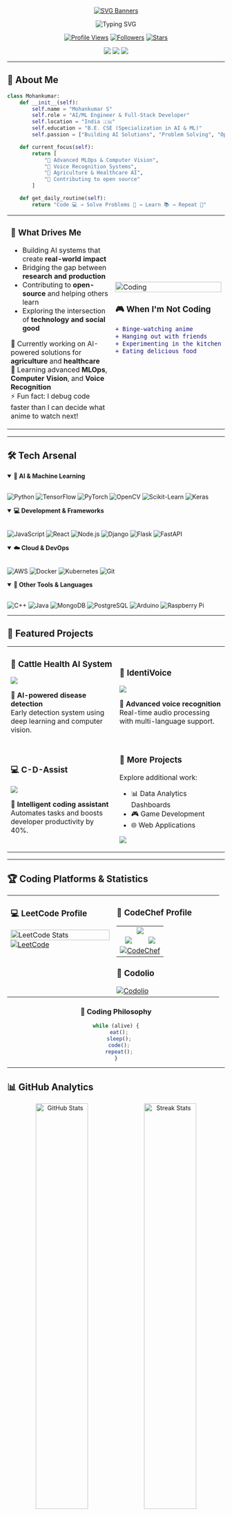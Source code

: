 <div align="center">

[![SVG Banners](https://svg-banners.vercel.app/api?type=luminance&text1=Luminance%20🌻&width=800&height=400)](https://github.com/Mohankumar682/svg-banners)

<img src="https://readme-typing-svg.demolab.com?font=Fira+Code&weight=600&size=28&duration=3000&pause=1000&color=6366F1&center=true&vCenter=true&random=false&width=600&lines=Computer+Science+Student+%F0%9F%8E%93;AI%2FML+Enthusiast+%F0%9F%A4%96;Problem+Solver+%F0%9F%8E%AF;Always+Learning+%F0%9F%9A%80" alt="Typing SVG" />

<p align="center">
  <a href="https://github.com/Mohankumar682"><img src="https://komarev.com/ghpvc/?username=Mohankumar682&label=Profile+Views&color=8B5CF6&style=for-the-badge&logo=github&logoColor=white" alt="Profile Views"/></a>
  <a href="https://github.com/Mohankumar682?tab=followers"><img src="https://img.shields.io/github/followers/Mohankumar682?label=Followers&style=for-the-badge&color=7C3AED&logo=github&logoColor=white" alt="Followers"/></a>
  <a href="https://github.com/Mohankumar682?tab=repositories"><img src="https://img.shields.io/github/stars/Mohankumar682?label=Total+Stars&style=for-the-badge&color=6D28D9&logo=starship&logoColor=white" alt="Stars"/></a>
</p>

<p align="center">
  <img src="https://img.shields.io/badge/Focus-AI%20%26%20Machine%20Learning-6366F1?style=flat-square" />
  <img src="https://img.shields.io/badge/Lives-India%20%F0%9F%87%AE%F0%9F%87%B3-10B981?style=flat-square" />
  <img src="https://img.shields.io/badge/Loves-Building%20Cool%20Stuff-EC4899?style=flat-square" />
</p>

</div>

---

## 🎨 About Me

```python
class Mohankumar:
    def __init__(self):
        self.name = "Mohankumar S"
        self.role = "AI/ML Engineer & Full-Stack Developer"
        self.location = "India 🇮🇳"
        self.education = "B.E. CSE (Specialization in AI & ML)"
        self.passion = ["Building AI Solutions", "Problem Solving", "Open Source"]

    def current_focus(self):
        return [
            "🔬 Advanced MLOps & Computer Vision",
            "🎤 Voice Recognition Systems",
            "🐄 Agriculture & Healthcare AI",
            "🚀 Contributing to open source"
        ]

    def get_daily_routine(self):
        return "Code 💻 → Solve Problems 🧩 → Learn 📚 → Repeat 🔄"
```

<table>
<tr>
<td width="60%">

### 🎯 What Drives Me

- Building AI systems that create **real-world impact**
- Bridging the gap between **research and production**
- Contributing to **open-source** and helping others learn
- Exploring the intersection of **technology and social good**

🔭 Currently working on AI-powered solutions for **agriculture** and **healthcare**  
🌱 Learning advanced **MLOps**, **Computer Vision**, and **Voice Recognition**  
⚡ Fun fact: I debug code faster than I can decide what anime to watch next!

</td>
<td width="40%">

<img src="https://user-images.githubusercontent.com/74038190/229223263-cf2e4b07-2615-4f87-9c38-e37600f8381a.gif" width="100%" alt="Coding" />

### 🎮 When I'm Not Coding
```diff
+ Binge-watching anime
+ Hanging out with friends
+ Experimenting in the kitchen
+ Eating delicious food
```

</td>
</tr>
</table>

---

## 🛠️ Tech Arsenal

<details open>
<summary><b>🤖 AI & Machine Learning</b></summary>
<br/>

![Python](https://img.shields.io/badge/Python-3776AB?style=for-the-badge&logo=python&logoColor=white)
![TensorFlow](https://img.shields.io/badge/TensorFlow-FF6F00?style=for-the-badge&logo=tensorflow&logoColor=white)
![PyTorch](https://img.shields.io/badge/PyTorch-EE4C2C?style=for-the-badge&logo=pytorch&logoColor=white)
![OpenCV](https://img.shields.io/badge/OpenCV-27338e?style=for-the-badge&logo=OpenCV&logoColor=white)
![Scikit-Learn](https://img.shields.io/badge/scikit--learn-F7931E?style=for-the-badge&logo=scikit-learn&logoColor=white)
![Keras](https://img.shields.io/badge/Keras-D00000?style=for-the-badge&logo=keras&logoColor=white)

</details>

<details open>
<summary><b>💻 Development & Frameworks</b></summary>
<br/>

![JavaScript](https://img.shields.io/badge/JavaScript-F7DF1E?style=for-the-badge&logo=javascript&logoColor=black)
![React](https://img.shields.io/badge/React-20232A?style=for-the-badge&logo=react&logoColor=61DAFB)
![Node.js](https://img.shields.io/badge/Node.js-43853D?style=for-the-badge&logo=node.js&logoColor=white)
![Django](https://img.shields.io/badge/Django-092E20?style=for-the-badge&logo=django&logoColor=white)
![Flask](https://img.shields.io/badge/Flask-000000?style=for-the-badge&logo=flask&logoColor=white)
![FastAPI](https://img.shields.io/badge/FastAPI-009688?style=for-the-badge&logo=fastapi&logoColor=white)

</details>

<details open>
<summary><b>☁️ Cloud & DevOps</b></summary>
<br/>

![AWS](https://img.shields.io/badge/AWS-232F3E?style=for-the-badge&logo=amazon-aws&logoColor=white)
![Docker](https://img.shields.io/badge/Docker-2496ED?style=for-the-badge&logo=docker&logoColor=white)
![Kubernetes](https://img.shields.io/badge/Kubernetes-326ce5?style=for-the-badge&logo=kubernetes&logoColor=white)
![Git](https://img.shields.io/badge/Git-F05032?style=for-the-badge&logo=git&logoColor=white)

</details>

<details open>
<summary><b>🔧 Other Tools & Languages</b></summary>
<br/>

![C++](https://img.shields.io/badge/C++-00599C?style=for-the-badge&logo=cplusplus&logoColor=white)
![Java](https://img.shields.io/badge/Java-ED8B00?style=for-the-badge&logo=openjdk&logoColor=white)
![MongoDB](https://img.shields.io/badge/MongoDB-4EA94B?style=for-the-badge&logo=mongodb&logoColor=white)
![PostgreSQL](https://img.shields.io/badge/PostgreSQL-316192?style=for-the-badge&logo=postgresql&logoColor=white)
![Arduino](https://img.shields.io/badge/Arduino-00979D?style=for-the-badge&logo=Arduino&logoColor=white)
![Raspberry Pi](https://img.shields.io/badge/Raspberry%20Pi-A22846?style=for-the-badge&logo=Raspberry%20Pi&logoColor=white)

</details>

---

## 🌟 Featured Projects

<table>
<tr>
<td width="50%">

### 🐄 Cattle Health AI System
[![](https://github-readme-stats.vercel.app/api/pin/?username=Mohankumar682&repo=Cattle_Health_App&theme=react&bg_color=1F222E&title_color=F85D7F&icon_color=F8D866&hide_border=true&show_icons=false)](https://github.com/Mohankumar682/Cattle_Health_App)

**🔹 AI-powered disease detection**  
Early detection system using deep learning and computer vision.

</td>
<td width="50%">

### 🎤 IdentiVoice
[![](https://github-readme-stats.vercel.app/api/pin/?username=Mohankumar682&repo=IdentiVoice&theme=react&bg_color=1F222E&title_color=F85D7F&icon_color=F8D866&hide_border=true&show_icons=false)](https://github.com/Mohankumar682/IdentiVoice)

**🔹 Advanced voice recognition**  
Real-time audio processing with multi-language support.

</td>
</tr>
<tr>
<td width="50%">

### 💻 C-D-Assist
[![](https://github-readme-stats.vercel.app/api/pin/?username=Mohankumar682&repo=C-D-Assist&theme=react&bg_color=1F222E&title_color=F85D7F&icon_color=F8D866&hide_border=true&show_icons=false)](https://github.com/Mohankumar682/C-D-Assist)

**🔹 Intelligent coding assistant**  
Automates tasks and boosts developer productivity by 40%.

</td>
<td width="50%">

### 🔗 More Projects

Explore additional work:
- 📊 Data Analytics Dashboards
- 🎮 Game Development
- 🌐 Web Applications

[![](https://img.shields.io/badge/View_All_Repositories-100000?style=for-the-badge&logo=github&logoColor=white)](https://github.com/Mohankumar682?tab=repositories)

</td>
</tr>
</table>

---

## 🏆 Coding Platforms & Statistics

<div align="center">

<table>
<tr>
<td width="50%" valign="top">

### 💻 LeetCode Profile

<a href="https://leetcode.com/u/ELANGO_E/">
  <img src="https://leetcard.jacoblin.cool/ELANGO_E?theme=dark&font=Ubuntu&ext=heatmap" alt="LeetCode Stats" width="100%" />
</a>

<a href="https://leetcode.com/u/ELANGO_E/" target="_blank">
  <img src="https://img.shields.io/badge/LeetCode-FFA116?style=for-the-badge&logo=leetcode&logoColor=white" alt="LeetCode" />
</a>

</td>
<td width="50%" valign="top">

### 🍳 CodeChef Profile

<table align="center">
  <tr>
    <td align="center" colspan="2">
      <img src="https://img.shields.io/badge/Rating-1600+-FFD93D?style=for-the-badge&logo=codechef&logoColor=white" />
    </td>
  </tr>
  <tr>
    <td align="center">
      <img src="https://img.shields.io/badge/Problems-Solved-FF6B6B?style=for-the-badge&logo=codechef&logoColor=white" />
    </td>
    <td align="center">
      <img src="https://img.shields.io/badge/Active-Coder-51CF66?style=for-the-badge&logo=codechef&logoColor=white" />
    </td>
  </tr>
  <tr>
    <td align="center" colspan="2">
      <a href="https://www.codechef.com/users/elango_e" target="_blank">
        <img src="https://img.shields.io/badge/CodeChef-5B4638?style=for-the-badge&logo=codechef&logoColor=white" alt="CodeChef" />
      </a>
    </td>
  </tr>
</table>

### 🎯 Codolio

<a href="https://codolio.com/profile/Elango" target="_blank">
  <img src="https://img.shields.io/badge/Codolio-Active%20Profile-8B5CF6?style=for-the-badge" alt="Codolio" />
</a>

</td>
</tr>
</table>

### 🎯 Coding Philosophy

```javascript
while (alive) {
  eat();
  sleep();
  code();
  repeat();
}
```

</div>

---

## 📊 GitHub Analytics

<div align="center">

<img width="49%" src="https://github-readme-stats.vercel.app/api?username=Mohankumar682&show_icons=true&theme=tokyonight&hide_border=true&count_private=true&include_all_commits=true&bg_color=0D1117&title_color=4F46E5&text_color=FFFFFF&icon_color=4F46E5&ring_color=4F46E5" alt="GitHub Stats" />
<img width="49%" src="https://github-readme-streak-stats.herokuapp.com/?user=Mohankumar682&theme=react&hide_border=true&background=0D1117&stroke=6366F1&ring=8B5CF6&fire=EC4899&currStreakLabel=8B5CF6" alt="Streak Stats" />

<br/><br/>

<a href="https://github.com/Mohankumar682"> 
<img src="http://github-profile-summary-cards.vercel.app/api/cards/profile-details?username=Mohankumar682&theme=algolia" width="100%" /> 
</a>

<br/><br/>

<img src="http://github-profile-summary-cards.vercel.app/api/cards/repos-per-language?username=Mohankumar682&theme=algolia" width="31%" />
<img src="http://github-profile-summary-cards.vercel.app/api/cards/most-commit-language?username=Mohankumar682&theme=algolia" width="31%" />
<img src="https://github-profile-summary-cards.vercel.app/api/cards/productive-time?username=Mohankumar682&theme=algolia" width="31%" title="🦉 Productive Hours" />

<br/><br/>

[![Activity Graph](https://github-readme-activity-graph.vercel.app/graph?username=Mohankumar682&theme=react-dark&hide_border=true&area=true&bg_color=01102d&color=6eb9f2&line=41c350&point=ffffff)](https://github.com/Mohankumar682)

<br/>

[![Trophies](https://github-profile-trophy.vercel.app/?username=Mohankumar682&column=8&margin-w=20&margin-h=20&no-frame=true&theme=algolia&title=Stars,Followers,MultiLanguage,Repositories,Organizations,Commits,PullRequest,Issues)](https://github.com/Mohankumar682)

</div>

---

## 🐍 Contribution Snake

<div align="center">
  <picture>
  <source media="(prefers-color-scheme: dark)" srcset="https://raw.githubusercontent.com/sabariyuhendh/sabariyuhendh/output/github-snake-dark.svg" />
  <source media="(prefers-color-scheme: light)" srcset="https://raw.githubusercontent.com/sabariyuhendh/sabariyuhendh/output/github-snake.svg" />
  <img alt="github-snake" src="https://raw.githubusercontent.com/Mohankumar682/Mohankumar682/output/github-snake.svg" />
</picture>
</div>

---

## 🌐 Connect With Me

<div align="center">

<a href="https://www.linkedin.com/in/Elango-E">
  <img src="https://img.shields.io/badge/LinkedIn-0077B5?style=for-the-badge&logo=linkedin&logoColor=white" alt="LinkedIn" />
</a>
<a href="mailto:elango.e@example.com">
  <img src="https://img.shields.io/badge/Email-D14836?style=for-the-badge&logo=gmail&logoColor=white" alt="Email" />
</a>
<a href="https://codolio.com/profile/Elango">
  <img src="https://img.shields.io/badge/Codolio-000000?style=for-the-badge&logo=google-chrome&logoColor=white" alt="Codolio" />
</a>

<br/><br/>

### 💭 Quote of the Day

<img src="https://quotes-github-readme.vercel.app/api?type=horizontal&theme=tokyonight&border=true" alt="Random Dev Quote"/>

<br/><br/>

### 💡 Today's Random Dev Joke

<img src="https://readme-jokes.vercel.app/api?theme=tokyonight&hideBorder" alt="Jokes Card" />

<br/><br/>

---

### ✨ "Learning today, building tomorrow."

<img src="https://capsule-render.vercel.app/api?type=waving&color=gradient&customColorList=6,12,20&height=120&section=footer" />

**⭐ If you find my work interesting, feel free to star my repositories!**

*Made with ❤️ by [Elango E](https://github.com/Mohankumar682)*

</div>
